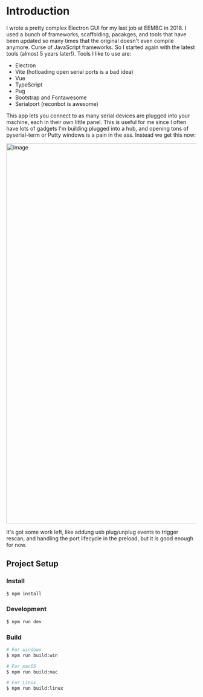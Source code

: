 # Introduction

I wrote a pretty complex Electron GUI for my last job at EEMBC in 2018. I used a bunch of frameworks, scaffolding, pacakges, and tools that have been updated so many times that the original doesn't even compile anymore. Curse of JavaScript frameworks. So I started again with the latest tools (almost 5 years later!). Tools I like to use are:

* Electron
* Vite (hotloading open serial ports is a bad idea)
* Vue
* TypeScript
* Pug
* Bootstrap and Fontawesome
* Serialport (reconbot is awesome)

This app lets you connect to as many serial devices are plugged into your machine, each in their own little panel. This is useful for me since I often have lots of gadgets I'm building plugged into a hub, and opening tons of pyserial-term or Putty windows is a pain in the ass. Instead we get this now:

<img width="1005" alt="image" src="https://github.com/user-attachments/assets/1c970896-edbb-418f-a439-b11e6d985ec6">

It's got some work left, like addung usb plug/unplug events to trigger rescan, and handling the port lifecycle in the preload, but it is good enough for now.

## Project Setup

### Install

```bash
$ npm install
```

### Development

```bash
$ npm run dev
```

### Build

```bash
# For windows
$ npm run build:win

# For macOS
$ npm run build:mac

# For Linux
$ npm run build:linux
```
